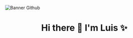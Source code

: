 ![Banner Github ](https://github.com/user-attachments/assets/171dbea2-153c-4523-832f-dff51a6da5aa)
<h1 align="center">Hi there 👋 I'm Luis </strong> ✨ </h1>
